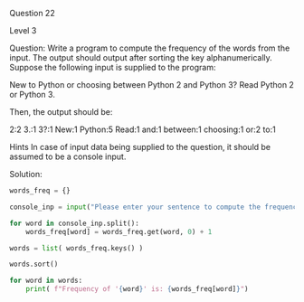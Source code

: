 Question 22

Level 3

Question: Write a program to compute the frequency of the words from the input. The output 
should output after sorting the key alphanumerically. Suppose the following input is 
supplied to the program: 

New to Python or choosing between Python 2 and Python 3? Read Python 2 or Python 3. 

Then, the output should be: 

2:2 3.:1 3?:1 New:1 Python:5 Read:1 and:1 between:1 choosing:1 or:2 to:1


Hints In case of input data being supplied to the question, it should be assumed to 
be a console input.

Solution:

```python
words_freq = {}

console_inp = input("Please enter your sentence to compute the frequency of the words: ") 

for word in console_inp.split():
    words_freq[word] = words_freq.get(word, 0) + 1

words = list( words_freq.keys() )

words.sort()

for word in words:
    print( f"Frequency of '{word}' is: {words_freq[word]}")

```
